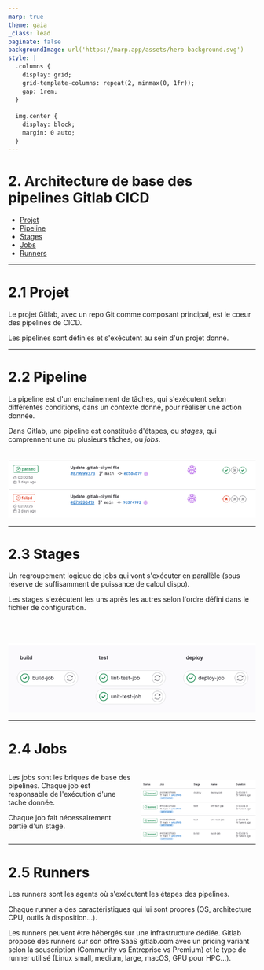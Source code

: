 ```yaml
---
marp: true
theme: gaia
_class: lead
paginate: false
backgroundImage: url('https://marp.app/assets/hero-background.svg')
style: |
  .columns {
    display: grid;
    grid-template-columns: repeat(2, minmax(0, 1fr));
    gap: 1rem;
  }

  img.center {
    display: block;
    margin: 0 auto;
  }
---
```


# 2. Architecture de base des pipelines Gitlab CICD

- [Projet](#21-projet)
- [Pipeline](#22-pipeline)
- [Stages](#23-stages)
- [Jobs](#24-jobs)
- [Runners](#25-runners)

---

# 2.1 Projet

Le projet Gitlab, avec un repo Git comme composant principal, est le coeur des pipelines de CICD.

Les pipelines sont définies et s'exécutent au sein d'un projet donné.

---

# 2.2 Pipeline

La pipeline est d'un enchainement de tâches, qui s'exécutent selon différentes conditions, dans un contexte donné, pour réaliser une action donnée.

Dans Gitlab, une pipeline est constituée d'étapes, ou *stages*, qui comprennent une ou plusieurs tâches, ou *jobs*.

<img src="attachements/Pipelines.png" class="center" style="margin-top: 20px" />

---

# 2.3 Stages

Un regroupement logique de jobs qui vont s'exécuter en parallèle (sous réserve de suffisamment de puissance de calcul dispo).

Les stages s'exécutent les uns après les autres selon l'ordre défini dans le fichier de configuration.

<img src="attachements/Stages.png" class="center" style="margin-top: 50px" />

---

# 2.4 Jobs

<div class="columns">
<div>

Les jobs sont les briques de base des pipelines. Chaque job est responsable de l'exécution d'une tache donnée.

Chaque job fait nécessairement partie d'un stage.
</div>
<div>

<img src="attachements/Jobs.png" class="center" style="position: relative; top: 20%; width: 100%;" />

</div>
</div>

---

# 2.5 Runners

Les runners sont les agents où s'exécutent les étapes des pipelines.

Chaque runner a des caractéristiques qui lui sont propres (OS, architecture CPU, outils à disposition...).

Les runners peuvent être hébergés sur une infrastructure dédiée. Gitlab propose des runners sur son offre SaaS gitlab.com avec un pricing variant selon la souscription (Community vs Entreprise vs Premium) et le type de runner utilisé (Linux small, medium, large, macOS, GPU pour HPC...).